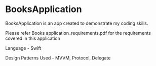 # BooksApplication

BooksApplication is an app created to demonstrate my coding skills.

Please refer Books application_requirements.pdf for the requirements covered in this application

Language - Swift 

Design Patterns Used - MVVM, Protocol, Delegate
